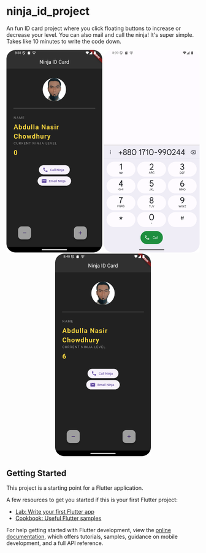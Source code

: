 # ninja_id_project

An fun ID card project where you click floating buttons to increase or decrease your level. You can also mail and call the ninja! It's super simple. Takes like 10 minutes to write the code down. 

<!-- ![image alt](https://github.com/Abdullah-Nasir-Chowdhury/ninja_id_project/blob/master/screenshot1.png?raw=true) -->
<!-- ![image alt](https://github.com/Abdullah-Nasir-Chowdhury/ninja_id_project/blob/master/screenshot2.png?raw=true) -->

<p align="center">
  <img src="https://github.com/Abdullah-Nasir-Chowdhury/ninja_id_project/blob/master/screenshot_4.png?raw=true" alt="Image 1" width="250", style="margin-right">
  <img src="https://github.com/Abdullah-Nasir-Chowdhury/ninja_id_project/blob/master/screenshot_5.png?raw=true" alt="Image 2" width="250", style="margin-left">
  <img src="https://github.com/Abdullah-Nasir-Chowdhury/ninja_id_project/blob/master/screenshot_6.png?raw=true" alt="Image 3" width="250", style="margin-left">
</p>



## Getting Started

This project is a starting point for a Flutter application.

A few resources to get you started if this is your first Flutter project:

- [Lab: Write your first Flutter app](https://docs.flutter.dev/get-started/codelab)
- [Cookbook: Useful Flutter samples](https://docs.flutter.dev/cookbook)

For help getting started with Flutter development, view the
[online documentation](https://docs.flutter.dev/), which offers tutorials,
samples, guidance on mobile development, and a full API reference.




